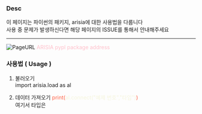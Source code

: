 ### Desc
이 페이지는 파이썬의 패키지, arisia에 대한 사용법을 다룹니다   
사용 중 문제가 발생하신다면 해당 페이지의 ISSUE를 통해서 안내해주세요   

___
![PageURL](https://pypi.org/project/arisia/)
<span style="color:pink">ARISIA pypl package address</span>

### 사용법 ( Usage )
1. 불러오기   
import arisia.load as al

2. 데이터 가져오기
<span style="color:tomato">print(<span style="color:beige">al.connect("예제 번호","타입")</span>)</span>   
여기서 타입은